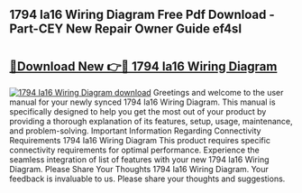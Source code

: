 ## 1794 Ia16 Wiring Diagram Free Pdf Download - Part-CEY New Repair Owner Guide ef4sl

# <h2><a href="http://dfi0xx.blite.top/?on=1794+Ia16+Wiring+Diagram">🔗Download New 👉🔴 1794 Ia16 Wiring Diagram</a></h2>

[![1794 Ia16 Wiring Diagram download](https://i.imgur.com/lujVjoI.png)](http://dfi0xx.blite.top/?on=1794+Ia16+Wiring+Diagram)
Greetings and welcome to the user manual for your newly synced 1794 Ia16 Wiring Diagram. This manual is specifically designed to help you get the most out of your product by providing a thorough explanation of its features, setup, usage, maintenance, and problem-solving. Important Information Regarding Connectivity Requirements 1794 Ia16 Wiring Diagram This product requires specific connectivity requirements for optimal performance. Experience the seamless integration of list of features with your new 1794 Ia16 Wiring Diagram. Please Share Your Thoughts 1794 Ia16 Wiring Diagram. Your feedback is invaluable to us. Please share your thoughts and suggestions.
